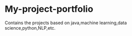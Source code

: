 # My-project-portfolio
Contains the projects based on java,machine learning,data science,python,NLP,etc.
